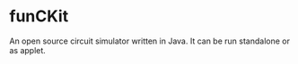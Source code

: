 funCKit
=======

An open source circuit simulator written in Java. It can be run standalone or as applet.

